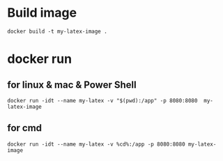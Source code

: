 # Build image
```
docker build -t my-latex-image .
```

# docker run
## for linux & mac & Power Shell
```
docker run -idt --name my-latex -v "$(pwd):/app" -p 8080:8080  my-latex-image
```
## for cmd
```
docker run -idt --name my-latex -v %cd%:/app -p 8080:8080 my-latex-image
```
